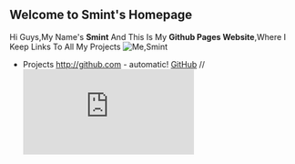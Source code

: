 ## Welcome to Smint's Homepage
Hi Guys,My Name's **Smint** And This Is My **Github Pages Website**,Where I Keep Links To All My Projects
![Me,Smint](https://octodex.github.com/images/inspectocat.png)

- Projects
http://github.com - automatic!
[GitHub](http://github.com)
//![Reddit TTS Generator](https://smintgaming.github.io/RedditTTSGenerator/index.html)

